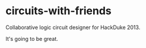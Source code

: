circuits-with-friends
=====================

Collaborative logic circuit designer for HackDuke 2013.

It's going to be great.

